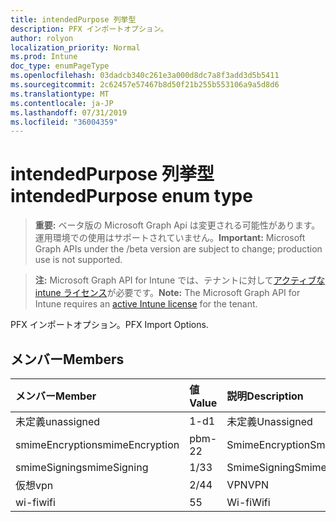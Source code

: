```yaml
---
title: intendedPurpose 列挙型
description: PFX インポートオプション。
author: rolyon
localization_priority: Normal
ms.prod: Intune
doc_type: enumPageType
ms.openlocfilehash: 03dadcb340c261e3a000d8dc7a8f3add3d5b5411
ms.sourcegitcommit: 2c62457e57467b8d50f21b255b553106a9a5d8d6
ms.translationtype: MT
ms.contentlocale: ja-JP
ms.lasthandoff: 07/31/2019
ms.locfileid: "36004359"
---
```

# <a name="intendedpurpose-enum-type"></a><span data-ttu-id="cfb83-103">intendedPurpose 列挙型</span><span class="sxs-lookup"><span data-stu-id="cfb83-103">intendedPurpose enum type</span></span>

> <span data-ttu-id="cfb83-104">**重要:** ベータ版の Microsoft Graph Api は変更される可能性があります。運用環境での使用はサポートされていません。</span><span class="sxs-lookup"><span data-stu-id="cfb83-104">**Important:** Microsoft Graph APIs under the /beta version are subject to change; production use is not supported.</span></span>

> <span data-ttu-id="cfb83-105">**注:** Microsoft Graph API for Intune では、テナントに対して[アクティブな intune ライセンス](https://go.microsoft.com/fwlink/?linkid=839381)が必要です。</span><span class="sxs-lookup"><span data-stu-id="cfb83-105">**Note:** The Microsoft Graph API for Intune requires an [active Intune license](https://go.microsoft.com/fwlink/?linkid=839381) for the tenant.</span></span>

<span data-ttu-id="cfb83-106">PFX インポートオプション。</span><span class="sxs-lookup"><span data-stu-id="cfb83-106">PFX Import Options.</span></span>

## <a name="members"></a><span data-ttu-id="cfb83-107">メンバー</span><span class="sxs-lookup"><span data-stu-id="cfb83-107">Members</span></span>
|<span data-ttu-id="cfb83-108">メンバー</span><span class="sxs-lookup"><span data-stu-id="cfb83-108">Member</span></span>|<span data-ttu-id="cfb83-109">値</span><span class="sxs-lookup"><span data-stu-id="cfb83-109">Value</span></span>|<span data-ttu-id="cfb83-110">説明</span><span class="sxs-lookup"><span data-stu-id="cfb83-110">Description</span></span>|
|:---|:---|:---|
|<span data-ttu-id="cfb83-111">未定義</span><span class="sxs-lookup"><span data-stu-id="cfb83-111">unassigned</span></span>|<span data-ttu-id="cfb83-112">1-d</span><span class="sxs-lookup"><span data-stu-id="cfb83-112">1</span></span>|<span data-ttu-id="cfb83-113">未定義</span><span class="sxs-lookup"><span data-stu-id="cfb83-113">Unassigned</span></span>|
|<span data-ttu-id="cfb83-114">smimeEncryption</span><span class="sxs-lookup"><span data-stu-id="cfb83-114">smimeEncryption</span></span>|<span data-ttu-id="cfb83-115">pbm-2</span><span class="sxs-lookup"><span data-stu-id="cfb83-115">2</span></span>|<span data-ttu-id="cfb83-116">SmimeEncryption</span><span class="sxs-lookup"><span data-stu-id="cfb83-116">SmimeEncryption</span></span>|
|<span data-ttu-id="cfb83-117">smimeSigning</span><span class="sxs-lookup"><span data-stu-id="cfb83-117">smimeSigning</span></span>|<span data-ttu-id="cfb83-118">1/3</span><span class="sxs-lookup"><span data-stu-id="cfb83-118">3</span></span>|<span data-ttu-id="cfb83-119">SmimeSigning</span><span class="sxs-lookup"><span data-stu-id="cfb83-119">SmimeSigning</span></span>|
|<span data-ttu-id="cfb83-120">仮想</span><span class="sxs-lookup"><span data-stu-id="cfb83-120">vpn</span></span>|<span data-ttu-id="cfb83-121">2/4</span><span class="sxs-lookup"><span data-stu-id="cfb83-121">4</span></span>|<span data-ttu-id="cfb83-122">VPN</span><span class="sxs-lookup"><span data-stu-id="cfb83-122">VPN</span></span>|
|<span data-ttu-id="cfb83-123">wi-fi</span><span class="sxs-lookup"><span data-stu-id="cfb83-123">wifi</span></span>|<span data-ttu-id="cfb83-124">5</span><span class="sxs-lookup"><span data-stu-id="cfb83-124">5</span></span>|<span data-ttu-id="cfb83-125">Wi-fi</span><span class="sxs-lookup"><span data-stu-id="cfb83-125">Wifi</span></span>|





